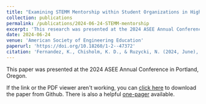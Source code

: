 ```yaml
---
title: "Examining STEMM Mentorship within Student Organizations in Higher Education through a Critical Lens"
collection: publications
permalink: /publications/2024-06-24-STEMM-mentorship
excerpt: 'This research was presented at the 2024 ASEE Annual Conference in Portland, Oregon.'
date: 2024-06-24
venue: 'American Society of Engineering Education'
paperurl: 'https://doi.org/10.18260/1-2--47372'
citation: 'Fernandez, K., Chisholm, K. D., & Ruzycki, N. (2024, June), <i>Examining STEMM Mentorship within Student Organizations in Higher Education through a Critical Lens</i>. Research presented at the 2024 ASEE Annual Conference in Portland, Oregon. DOI: 10.18260/1-2--47372'
---
```

This paper was presented at the 2024 ASEE Annual Conference in Portland, Oregon.

If the link or the PDF viewer aren't working, you can [click here](https://github.com/KassSTEM/KassSTEM.github.io/blob/a76d6a0232d57a664e8173c921728e4a1e43d289/files/examining_STEMM_mentorship_within_student_organizations_in_higher_education_through_a_critical_lens.pdf) to download the paper from Github. There is also a helpful [one-pager](https://github.com/KassSTEM/KassSTEM.github.io/blob/73fe781853bec4a2d1d3393bd52673468708a41e/files/ASEE_2024_Fernandez_One-Pager.pdf) available.

<object id=paper data="/files/examining-stemm-mentorship-within-student-organizations-in-higher-education-through-a-critical-lens.pdf" width="1000" height="1000" type='application/pdf'></object>
<p></p>
<object id=op data="/files/ASEE_2024_Fernandez_One-Pager.pdf" width="1000" height="1000" type='application/pdf'></object>
